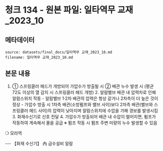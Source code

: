 # 청크 134 - 원본 파일: 일타역무 교재_2023_10

## 메타데이터

```
source: datasets/final_docs/일타역무 교재_2023_10.md
filename: 일타역무 교재_2023_10.md
```

## 본문 내용

1. ① 스프링클러 헤드가 개방되어 가압수가 방출될 시 ② 배관 누수 발생 시  (평균 72도 이상의 열 감지 시 스프링클러 헤드 개방) 2. 알람밸브 배관 내 압력차로 인해 알람스위치 작동    - 알람밸브 1·2차 배관의 압력은  항상 같거나 2차측이 더 높은 것이 정상    - 가압수 방출 시 1차측 배관(소방펌프와 밸브 사이)보다  2차측 배관(밸브와 스프링클러 헤드 사이)의 압력이 낮아지며  알람스위치에 수압을 가해 경보를 발생시킴    3. 화재수신기로 신호 전달    4. 가압수가 방출되어 배관 내 수압이 떨어지면,  펌프가 작동하여 계속해서 물을 공급  ※ 펌프 작동 시 펌프 주변 미량의 누수 발생할 수 있음

❍ 모라역

--- 【화재 수신기】 內 급수설비 알람
